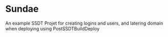 # Sundae
An example SSDT Projet for creating logins and users, and latering domain when deploying using PostSSDTBuildDeploy
